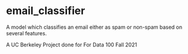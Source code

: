 # email_classifier
A model which classifies an email either as spam or non-spam based on several features.

A UC Berkeley Project done for For Data 100 Fall 2021
